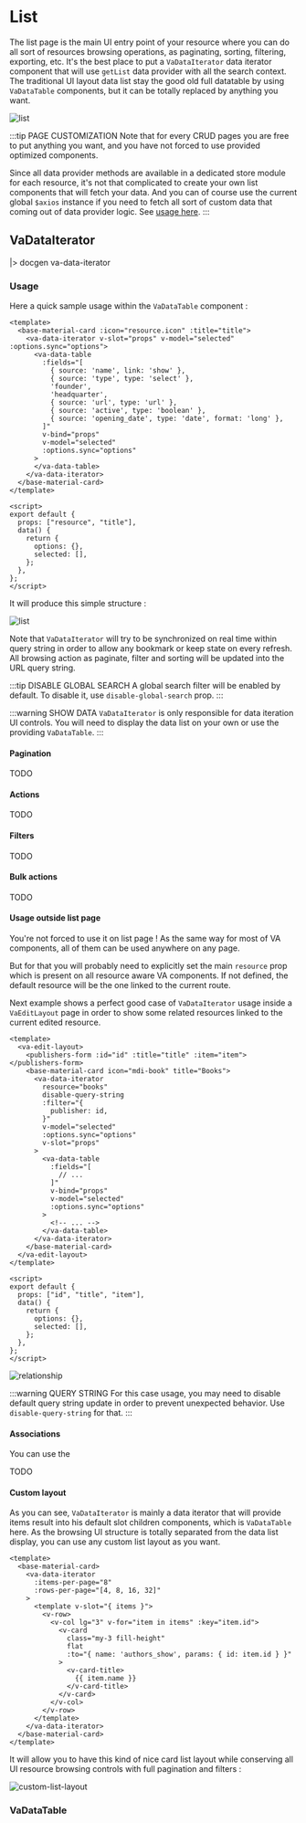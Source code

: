 # List

The list page is the main UI entry point of your resource where you can do all sort of resources browsing operations, as paginating, sorting, filtering, exporting, etc. It's the best place to put a `VaDataIterator` data iterator component that will use `getList` data provider with all the search context. The traditional UI layout data list stay the good old full datatable by using `VaDataTable` components, but it can be totally replaced by anything you want.

![list](/assets/list.png)

:::tip PAGE CUSTOMIZATION
Note that for every CRUD pages you are free to put anything you want, and you have not forced to use provided optimized components.

Since all data provider methods are available in a dedicated store module for each resource, it's not that complicated to create your own list components that will fetch your data. And you can of course use the current global `$axios` instance if you need to fetch all sort of custom data that coming out of data provider logic. See [usage here](../data-providers#store).
:::

## VaDataIterator

|> docgen va-data-iterator

### Usage

Here a quick sample usage within the `VaDataTable` component :

```vue
<template>
  <base-material-card :icon="resource.icon" :title="title">
    <va-data-iterator v-slot="props" v-model="selected" :options.sync="options">
      <va-data-table
        :fields="[
          { source: 'name', link: 'show' },
          { source: 'type', type: 'select' },
          'founder',
          'headquarter',
          { source: 'url', type: 'url' },
          { source: 'active', type: 'boolean' },
          { source: 'opening_date', type: 'date', format: 'long' },
        ]"
        v-bind="props"
        v-model="selected"
        :options.sync="options"
      >
      </va-data-table>
    </va-data-iterator>
  </base-material-card>
</template>

<script>
export default {
  props: ["resource", "title"],
  data() {
    return {
      options: {},
      selected: [],
    };
  },
};
</script>
```

It will produce this simple structure :

![list](/assets/samples/list.png)

Note that `VaDataIterator` will try to be synchronized on real time within query string in order to allow any bookmark or keep state on every refresh. All browsing action as paginate, filter and sorting will be updated into the URL query string.

:::tip DISABLE GLOBAL SEARCH
A global search filter will be enabled by default. To disable it, use `disable-global-search` prop.
:::

:::warning SHOW DATA
`VaDataIterator` is only responsible for data iteration UI controls. You will need to display the data list on your own or use the providing `VaDataTable`.
:::

#### Pagination

TODO

#### Actions

TODO

#### Filters

TODO

#### Bulk actions

TODO

#### Usage outside list page

You're not forced to use it on list page ! As the same way for most of VA components, all of them can be used anywhere on any page.

But for that you will probably need to explicitly set the main `resource` prop which is present on all resource aware VA components. If not defined, the default resource will be the one linked to the current route.

Next example shows a perfect good case of `VaDataIterator` usage inside a `VaEditLayout` page in order to show some related resources linked to the current edited resource.

```vue {6-10}
<template>
  <va-edit-layout>
    <publishers-form :id="id" :title="title" :item="item"></publishers-form>
    <base-material-card icon="mdi-book" title="Books">
      <va-data-iterator
        resource="books"
        disable-query-string
        :filter="{
          publisher: id,
        }"
        v-model="selected"
        :options.sync="options"
        v-slot="props"
      >
        <va-data-table
          :fields="[
            // ...
          ]"
          v-bind="props"
          v-model="selected"
          :options.sync="options"
        >
          <!-- ... -->
        </va-data-table>
      </va-data-iterator>
    </base-material-card>
  </va-edit-layout>
</template>

<script>
export default {
  props: ["id", "title", "item"],
  data() {
    return {
      options: {},
      selected: [],
    };
  },
};
</script>
```

![relationship](/assets/samples/relationship.png)

:::warning QUERY STRING
For this case usage, you may need to disable default query string update in order to prevent unexpected behavior. Use `disable-query-string` for that.
:::

#### Associations

You can use the

TODO

#### Custom layout

As you can see, `VaDataIterator` is mainly a data iterator that will provide items result into his default slot children components, which is `VaDataTable` here. As the browsing UI structure is totally separated from the data list display, you can use any custom list layout as you want.

```vue
<template>
  <base-material-card>
    <va-data-iterator
      :items-per-page="8"
      :rows-per-page="[4, 8, 16, 32]"
    >
      <template v-slot="{ items }">
        <v-row>
          <v-col lg="3" v-for="item in items" :key="item.id">
            <v-card
              class="my-3 fill-height"
              flat
              :to="{ name: 'authors_show', params: { id: item.id } }"
            >
              <v-card-title>
                {{ item.name }}
              </v-card-title>
            </v-card>
          </v-col>
        </v-row>
      </template>
    </va-data-iterator>
  </base-material-card>
</template>
```

It will allow you to have this kind of nice card list layout while conserving all UI resource browsing controls with full pagination and filters :

![custom-list-layout](/assets/samples/custom-list-layout.png)

### VaDataTable

